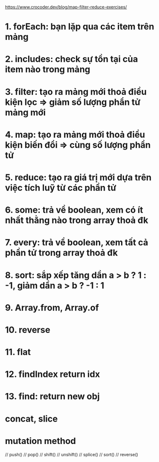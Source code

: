 https://www.crocoder.dev/blog/map-filter-reduce-exercises/

# 1. forEach: bạn lặp qua các item trên mảng
# 2. includes: check sự tồn tại của item nào trong mảng
# 3. filter: tạo ra mảng mới thoả điều kiện lọc => giảm số lượng phẩn tử mảng mới
# 4. map: tạo ra mảng mới thoả điều kiện biến đổi => cùng số lượng phần tử
# 5. reduce: tạo ra giá trị mới dựa trên việc tích luỹ từ các phần tử
# 6. some: trả về boolean, xem có ít nhất thằng nào trong array thoả đk
# 7. every: trả về boolean, xem tất cả phần tử trong array thoả đk
# 8. sort: sắp xếp tăng dần a > b ? 1 : -1, giảm dần a > b ? -1 : 1
# 9. Array.from, Array.of
# 10. reverse
# 11. flat
# 12. findIndex return idx
# 13. find: return new obj 
# concat, slice

# mutation method
// push()
// pop()
// shift()
// unshift()
// splice()
// sort()
// reverse()
